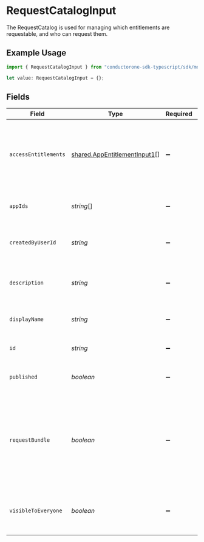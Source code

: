 # RequestCatalogInput

The RequestCatalog is used for managing which entitlements are requestable, and who can request them.

## Example Usage

```typescript
import { RequestCatalogInput } from "conductorone-sdk-typescript/sdk/models/shared";

let value: RequestCatalogInput = {};
```

## Fields

| Field                                                                                                                       | Type                                                                                                                        | Required                                                                                                                    | Description                                                                                                                 |
| --------------------------------------------------------------------------------------------------------------------------- | --------------------------------------------------------------------------------------------------------------------------- | --------------------------------------------------------------------------------------------------------------------------- | --------------------------------------------------------------------------------------------------------------------------- |
| `accessEntitlements`                                                                                                        | [shared.AppEntitlementInput1](../../../sdk/models/shared/appentitlementinput1.md)[]                                         | :heavy_minus_sign:                                                                                                          | An array of app entitlements that, if the user has, can view the contents of this catalog.                                  |
| `appIds`                                                                                                                    | *string*[]                                                                                                                  | :heavy_minus_sign:                                                                                                          | The Apps contained in this request catalog.                                                                                 |
| `createdByUserId`                                                                                                           | *string*                                                                                                                    | :heavy_minus_sign:                                                                                                          | The id of the user this request catalog was created by.                                                                     |
| `description`                                                                                                               | *string*                                                                                                                    | :heavy_minus_sign:                                                                                                          | The description of the request catalog.                                                                                     |
| `displayName`                                                                                                               | *string*                                                                                                                    | :heavy_minus_sign:                                                                                                          | The display name of the request catalog.                                                                                    |
| `id`                                                                                                                        | *string*                                                                                                                    | :heavy_minus_sign:                                                                                                          | The id of the request catalog.                                                                                              |
| `published`                                                                                                                 | *boolean*                                                                                                                   | :heavy_minus_sign:                                                                                                          | Whether or not this catalog is published.                                                                                   |
| `requestBundle`                                                                                                             | *boolean*                                                                                                                   | :heavy_minus_sign:                                                                                                          | Whether all the entitlements in the catalog can be requests at once. Your tenant must have the bundles feature to use this. |
| `visibleToEveryone`                                                                                                         | *boolean*                                                                                                                   | :heavy_minus_sign:                                                                                                          | If this is true, the access entitlement requirement is ignored.                                                             |
